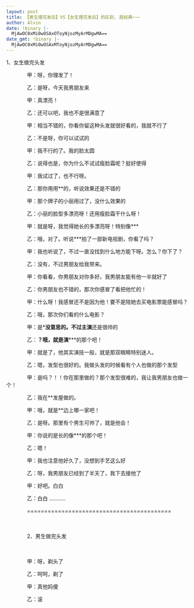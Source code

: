 ```yaml
---
layout: post
title: 【男生理完发后】VS【女生理完发后】的区别, 超经典~~~
author: Alvin
date: !binary |-
  MjAwOC0xMi0wOSAxOToyNjozMyArMDgwMA==
date_gmt: !binary |-
  MjAwOC0xMi0wOSAxMToyNjozMyArMDgwMA==
---
```

1、女生做完头发  


　　　　甲：呀，你理发了！  


　　　　乙：是呀，今天我男朋友来  


　　　　甲：真漂亮！  


　　　　乙：还可以吧，我也不是很满意了  


　　　　甲：相当不错的，你看你留这种头发就很好看的，我就不行了  


　　　　乙：不是呀，你可以试试的  


　　　　甲：我不行的了。我的脸太圆  


　　　　乙：说得也是，你为什么不试试瘦脸霜呢？挺好使得  


　　　　甲：我试过了，也不行呀。  


　　　　乙：那你用用**的，听说效果还是不错的  


　　　　甲：那个牌子的小丽用过了，没什么效果的  


　　　　乙：小丽的脸型多漂亮呀！还用瘦脸霜干什么呀！  


　　　　甲：就是呀，我觉得她长的多漂亮呀！特别像***  


　　　　乙：哦，对了。听说***拍了一部新电视剧，你看了吗？  


　　　　甲：我也听说了，不过一直没找到什么地方能下呀。怎么？你下了？  


　　　　乙：没有，不过男朋友给我带来。  


　　　　甲：你看看，你男朋友对你多好。我男朋友能有他一半就好了  


　　　　乙：你男朋友也不错的，那次你感冒了看把他忙的！  


　　　　甲：什么呀！我感冒还不是因为他！要不是陪她去买电影票能感冒吗？  


　　　　乙：哦，那次你们看的什么电影？  


　　　　甲：是***没意思的。不过主演**还是很帅的  


　　　　乙：**？哦，就是演*****的那个吧！  


　　　　甲：就是了，他其实演技一般，就是那双眼睛特别迷人。  


　　　　乙：嗯，发型也很好的。我做头发的时候看有个人也做的那个发型  


　　　　甲：是吗？！！你在那里做的？那个发型很难的，我让我男朋友也做一个！  


　　　　乙：我在**发屋做的。  


　　　　甲：哦，就是**边上哪一家吧！  


　　　　乙：是呀。那里有个男生可帅了，就是他会！  


　　　　甲：你说的是长的像***的那个吧！  


　　　　乙：嗯！  


　　　　甲：我也注意他好久了，没想到手艺这么好  


　　　　乙：呀，我男朋友已经到了半天了，我下去接他了  


　　　　甲：好吧。白白  


　　　　乙：白白 ...........  


　　　　==========================================  


　　　　  


　　　　2、男生做完头发  


　　　　  


　　　　甲：呀，剃头了  


　　　　乙：呵呵，剃了  


　　　　甲：真他妈傻  


　　　　乙：滚
